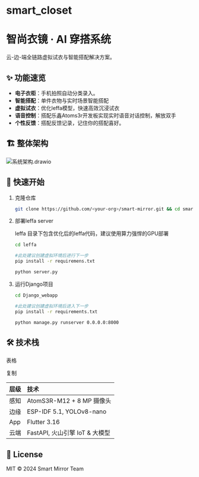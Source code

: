 # smart_closet
# 智尚衣镜 · AI 穿搭系统

云-边-端全链路虚拟试衣与智能搭配解决方案。

## ✨ 功能速览

- **电子衣柜**：手机拍照自动分类录入。
- **智能搭配**：单件衣物与实时场景智能搭配
- **虚拟试衣**：优化leffa模型，快速高效沉浸试衣
- **语音控制**：搭配乐鑫Atoms3r开发板实现实时语音对话控制，解放双手
- **个性反馈**：搭配反馈记录，记住你的搭配喜好。

## 🏗️ 整体架构

![系统架构.drawio](D:\大三下\物联网\系统架构.drawio.png)

## 🚀 快速开始

1. 克隆仓库  

   ```bash
   git clone https://github.com/<your-org>/smart-mirror.git && cd smart-mirror
   ```

2. 部署leffa server

   leffa 目录下包含优化后的leffa代码，建议使用算力强悍的GPU部署

   ```bash
   cd leffa
   ```

   ```bash
   #此处建议创建虚拟环境后进行下一步
   pip install -r requiremens.txt
   ```

   ```bash
   python server.py 
   ```

   

2. 运行Django项目

   ```bash
   cd Django_webapp
   ```

   ```bash
   #此处建议创建虚拟环境后进入下一步
   pip install -r requirements.txt
   ```
   
   ```bash
   python manage.py runserver 0.0.0.0:8000
   ```

   

## 🛠️ 技术栈

表格

复制

| 层级 | 技术                           |
| :--- | :----------------------------- |
| 感知 | AtomS3R-M12 + 8 MP 摄像头      |
| 边缘 | ESP-IDF 5.1, YOLOv8-nano       |
| App  | Flutter 3.16                   |
| 云端 | FastAPI, 火山引擎 IoT & 大模型 |

## 📄 License

MIT © 2024 Smart Mirror Team
